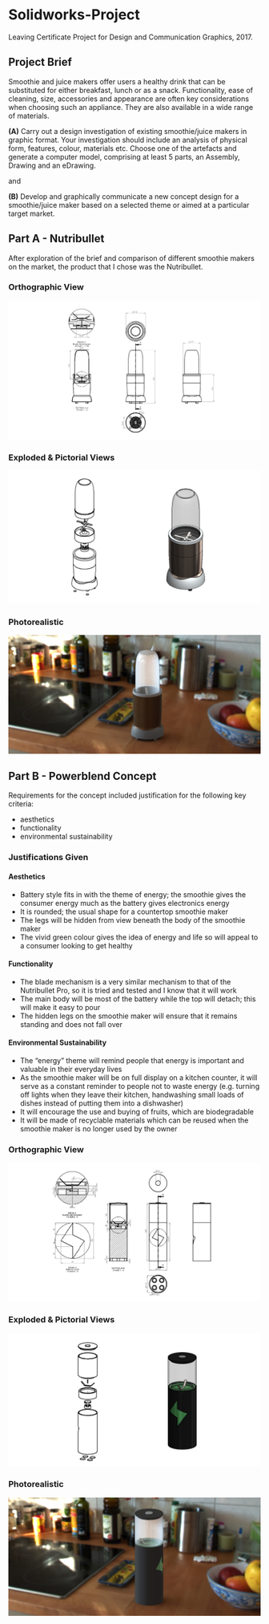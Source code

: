 # Solidworks-Project
Leaving Certificate Project for Design and Communication Graphics, 2017.
## Project Brief
Smoothie and juice makers offer users a healthy drink that can be substituted for either breakfast, lunch or as a snack. Functionality, ease of cleaning, size, accessories and appearance are often key considerations when choosing such an appliance. They are also available in a wide range of materials.

**(A)** Carry out a design investigation of existing smoothie/juice makers in graphic format. Your investigation should include an analysis of physical form, features, colour, materials etc. Choose one of the artefacts and generate a computer model, comprising at least 5 parts, an Assembly, Drawing and an eDrawing.

and

**(B)** Develop and graphically communicate a new concept design for a smoothie/juice maker based on a selected theme or aimed at a particular target market. 

## Part A - Nutribullet
After exploration of the brief and comparison of different smoothie makers on the market, the product that I chose was the Nutribullet.

### Orthographic View
![Nutribullet Orthographic](/Images/Nutribullet_Orthographic.JPG)

### Exploded & Pictorial Views
![Nutribullet Exploded and Pictorial](/Images/Nutribullet_Exploded_Pictorial.JPG)

### Photorealistic
![Nutribullet Photorealistic](/Images/Nutribullet_Photorealistic.JPG)

## Part B - Powerblend Concept
Requirements for the concept included justification for the following key criteria:
- aesthetics
- functionality
- environmental sustainability

### Justifications Given
#### Aesthetics
- Battery style fits in with the theme of energy; the smoothie gives the consumer energy much as the battery gives
electronics energy
- It is rounded; the usual shape for a countertop smoothie maker
- The legs will be hidden from view beneath the body of the smoothie maker
- The vivid green colour gives the idea of energy and life so will appeal to a consumer looking to get healthy
#### Functionality
- The blade mechanism is a very similar mechanism to that of the Nutribullet Pro, so it is tried and tested and I know that it will work
- The main body will be most of the battery while the top will detach; this will make it easy to pour
- The hidden legs on the smoothie maker will ensure that it
remains standing and does not fall over
#### Environmental Sustainability
- The “energy” theme will remind people that energy is important and valuable in their everyday lives
- As the smoothie maker will be on full display on a kitchen counter, it will serve as a constant reminder to people not to waste energy (e.g. turning off lights when they leave their kitchen, handwashing small loads of dishes instead of putting them into a dishwasher)
- It will encourage the use and buying of fruits, which are
biodegradable 
- It will be made of recyclable materials which can be reused when the smoothie maker is no longer used by the owner
### Orthographic View
![Powerblend Orthographic](/Images/Powerblend_Orthographic.JPG)

### Exploded & Pictorial Views
![Powerblend Exploded and Pictorial](/Images/Powerblend_Exploded_Pictorial.JPG)

### Photorealistic
![Powerblend Photorealistic](/Images/Powerblend_Photorealistic.JPG)